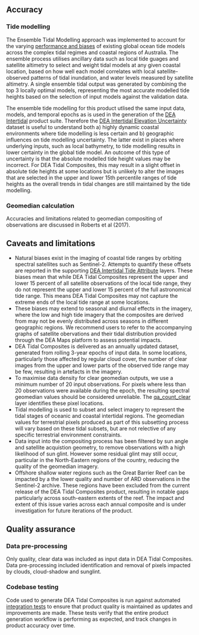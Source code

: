 ## Accuracy


### Tide modelling

The Ensemble Tidal Modelling approach was implemented to account for the varying [performance and biases](/data/product/dea-intertidal/?tab=description#ensemble-tidal-modelling) of existing global ocean tide models across the complex tidal regimes and coastal regions of Australia. The ensemble process utilises ancillary data such as local tide guages and satellite altimetry to select and weight tidal models at any given coastal location, based on how well each model correlates with local satellite-observed patterns of tidal inundation, and water levels measured by satellite altimetry. A single ensemble tidal output was generated by combining the top 3 locally optimal models, representing the most accurate modelled tide heights based on the selection of input models against the validation data.

The ensemble tide modelling for this product utlised the same input data, models, and temporal epochs as is used in the generation of the [DEA Intertidal](/data/product/dea-intertidal/) product suite. Therefore the [DEA Intertidal Elevation Uncertainty](/data/product/dea-intertidal/?tab=description#core-product-layers) dataset is useful to understand both a) highly dynamic coastal environments where tide modelling is less certain and b) geographic influences on tide modelling uncertainty. The latter exist in places where underlying inputs, such as local bathymetry, to tide modelling results in lower certainty in the global tide model. An outcome of this type of uncertainty is that the absolute modelled tide height values may be incorrect. For DEA Tidal Composites, this may result in a slight offset in absolute tide heights at some locations but is unlikely to alter the images that are selected in the upper and lower 15th percentile ranges of tide heights as the overall trends in tidal changes are still maintained by the tide modelling.

### Geomedian calculation

Accuracies and limitations related to geomedian compositing of observations are discussed in Roberts et al (2017).

## Caveats and limitations

* Natural biases exist in the imaging of coastal tide ranges by orbiting spectral satellites such as Sentinel-2. Attempts to quantify these offsets are reported in the supporting [DEA Intertidal Tide Attribute](/data/product/dea-intertidal/?tab=description#tidal-attribute-layers) layers. These biases mean that while DEA Tidal Composites represent the upper and lower 15 percent of all satellite observations of the local tide range, they do not represent the upper and lower 15 percent of the full astronomical tide range. This means DEA Tidal Composites may not capture the extreme ends of the local tide range at some locations.
* These biases may extend to seasonal and diurnal effects in the imagery, where the low and high tide imagery that the composites are derived from may not be evenly distributed across seasons in different geographic regions. We recommend users to refer to the accompanying graphs of satellite obervations and their tidal distribution provided through the DEA Maps platform to assess potential impacts.
* DEA Tidal Composites is delivered as an annually updated dataset, generated from rolling 3-year epochs of input data. In some locations, particularly those affected by regular cloud cover, the number of clear images from the upper and lower parts of the observed tide range may be few, resulting in artefacts in the imagery. 
* To maximise data density for clear geomedian outputs, we use a minimum number of 20 input observations. For pixels where less than 20 observations were available during the epoch, the resulting spectral geomedian values should be considered unreliable. The [qa_count_clear](./?tab=specifications#bands) layer identifies these pixel locations.
* Tidal modelling is used to subset and select imagery to represent the tidal stages of oceanic and coastal intertidal regions.  The geomedian values for terrestrial pixels produced as part of this subsetting process will vary based on these tidal subsets, but are not relective of any specific terrestrial environment constraints.
*   Data input into the compositing process has been filtered by sun angle and satellite acquistion geometry, to remove observations with a high likelihood of sun glint. However some residual glint may still occur, particular in the North-Eastern regions of the country, reducing the quality of the geomedian imagery.
*   Offshore shallow water regions such as the Great Barrier Reef can be impacted by a the lower quality and number of ARD observations in the Sentinel-2 archive. These regions have been excluded from the current release of the DEA Tidal Composites product, resulting in notable gaps particularly across south-eastern extents of the reef. The impact and extent of this issue varies across each annual composite and is under investigation for future iterations of the product.

## Quality assurance

### Data pre-processing

Only quality, clear data was included as input data in DEA Tidal Composites. Data pre-processing included identification and removal of pixels impacted by clouds, cloud-shadow and sunglint.

### Codebase testing

Code used to generate DEA Tidal Composites is run against automated [integration tests](https://github.com/GeoscienceAustralia/dea-intertidal/tree/develop/tests) to ensure that product quality is maintained as updates and improvements are made. These tests verify that the entire product generation workflow is performing as expected, and track changes in product accuracy over time.